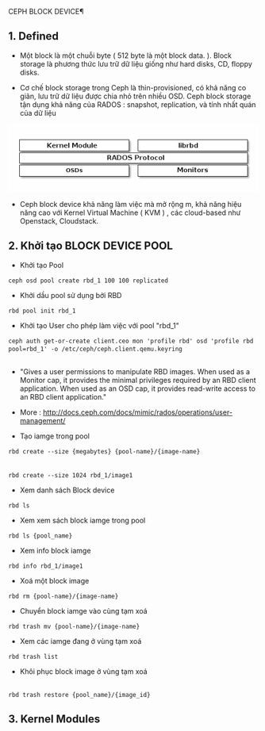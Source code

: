 
CEPH BLOCK DEVICE¶


## 1. Defined 
- Một block là một chuỗi byte ( 512 byte là một block data. ). Block storage là  phương thức lưu trữ dữ liệu giống như  hard disks, CD, floppy disks. 

- Cơ chế block storage trong Ceph là thin-provisioned, có khả năng co giãn, lưu trữ dữ liệu được chia nhỏ trên nhiều OSD. Ceph block storage tận dụng khả năng của RADOS : snapshot, replication, và tính nhất quán của dữ liệu 

![](images/27.png)


- Ceph block device khả năng làm việc mà mở rộng m, khả năng hiệu năng cao  với Kernel Virtual Machine ( KVM ) , các cloud-based như Openstack, Cloudstack. 

## 2. Khởi tạo  BLOCK DEVICE POOL


- Khởi tạo Pool
```
ceph osd pool create rbd_1 100 100 replicated

```

- Khởi dầu pool sử dụng bởi RBD
```
rbd pool init rbd_1
```


- Khởi tạo User cho phép làm việc với pool "rbd_1"
```
ceph auth get-or-create client.ceo mon 'profile rbd' osd 'profile rbd pool=rbd_1' -o /etc/ceph/ceph.client.qemu.keyring


```

- "Gives a user permissions to manipulate RBD images. When used as a Monitor cap, it provides the minimal privileges required by an RBD client application. When used as an OSD cap, it provides read-write access to an RBD client application."

- More : http://docs.ceph.com/docs/mimic/rados/operations/user-management/


- Tạo iamge trong pool
```
rbd create --size {megabytes} {pool-name}/{image-name}


rbd create --size 1024 rbd_1/image1
```


- Xem danh sách Block device
```
rbd ls
```

- Xem xem sách block iamge  trong pool
```
rbd ls {pool_name}
```


- Xem info block iamge
```
rbd info rbd_1/image1
```

- Xoá một block image
```
rbd rm {pool-name}/{image-name}

```

- Chuyển block iamge vào cùng tạm xoá
```
rbd trash mv {pool-name}/{image-name}

```

- Xem các iamge đang ở vùng tạm xoá
```
rbd trash list
```

- Khôi phục block image ở vùng tạm xoá
```

rbd trash restore {pool_name}/{image_id}

```

## 3. Kernel Modules
